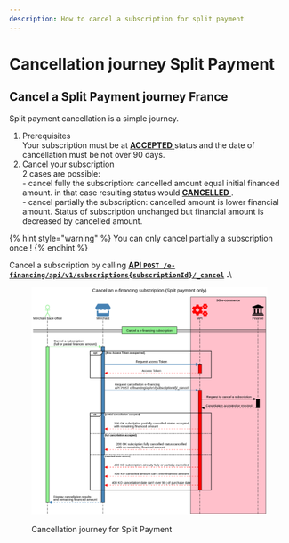 ```yaml
---
description: How to cancel a subscription for split payment
---
```


# Cancellation journey Split Payment

## Cancel a Split Payment journey France

Split payment cancellation is a simple journey.

1. Prerequisites\
   Your subscription must be at [**ACCEPTED** ](../e-financing-status-life-cycle.md)status and the date of cancellation must be not over 90 days.
2. Cancel your subscription\
   2 cases are possible:\
   \- cancel fully the subscription: cancelled amount equal initial financed amount. in that case resulting status would [**CANCELLED** ](../e-financing-status-life-cycle.md). \
   \- cancel partially the subscription: cancelled amount is lower financial amount. Status of subscription unchanged but financial amount is decreased by cancelled amount.&#x20;

{% hint style="warning" %}
You can only cancel partially a subscription once !
{% endhint %}

Cancel a subscription by calling [**API `POST /e-financing/api/v1/subscriptions{subscriptionId}/_cancel`**](../../../api-reference/e-financing-api/) **.**\


<div data-full-width="false">

<figure><img src="../../../.gitbook/assets/Cancel an e-financing subscrition (split payment only).png" alt=""><figcaption><p>Cancellation journey for Split Payment</p></figcaption></figure>

</div>
